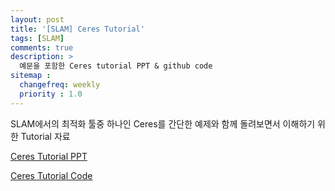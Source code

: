 ```yaml
---
layout: post
title: '[SLAM] Ceres Tutorial'
tags: [SLAM]
comments: true
description: >
  예문을 포함한 Ceres tutorial PPT & github code
sitemap :
  changefreq: weekly
  priority : 1.0
---
```


SLAM에서의 최적화 툴중 하나인 Ceres를 간단한 예제와 함께 돌려보면서 이해하기 위한 Tutorial 자료

[Ceres Tutorial PPT](https://docs.google.com/presentation/d/1Bq4vjVZC1BSPy5gdlnpGKKmeATgcIO0zepqu7KX_YHc/edit#slide=id.g20a800d09be_0_1407)

[Ceres Tutorial Code](https://github.com/JinyongJeong/helloceres)


